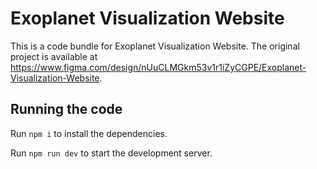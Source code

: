 
  # Exoplanet Visualization Website

  This is a code bundle for Exoplanet Visualization Website. The original project is available at https://www.figma.com/design/nUuCLMGkm53v1r1iZyCGPE/Exoplanet-Visualization-Website.

  ## Running the code

  Run `npm i` to install the dependencies.

  Run `npm run dev` to start the development server.
  